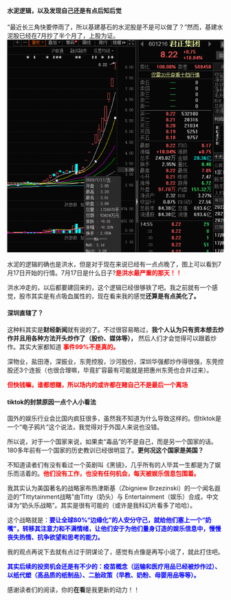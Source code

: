 #### 水泥逻辑，以及发现自己还是有点后知后觉

“最近长三角快要停雨了，所以基建基石的水泥股是不是可以做了？”然而，基建水泥股已经在7月抄了半个月了，上股为证。
![君正集团](https://github.com/QiIL/invest/blob/master/stuff/junzhengjituan.png)

水泥的逻辑的确也是洪水，但是对于现在来说已经有一点点晚了，图上可以看到7月17日开始的行情。7月17日是什么日子?**<span style="color:red;">是洪水最严重的那天！！</span>**

洪水冲走的，以后都要建回来的，这个逻辑已经很够铁了吧。我之前就有一个感觉，股市其实是有点吸血属性的，现在看来我的感觉**还算是有点美化了。**

#### 深圳直辖了？

这种料其实是**财经新闻**就有说的了。不过很容易略过，**我个人认为只有资本想去炒作并且用各种方法开头炒作了（股价、媒体等），** 然后人们才会觉得可以跟着炒作。其实大家都知道 **<span style="color:red;">事件99%不是真的。</span>**

深物业，盐田港，深振业，东莞控股，沙河股份，深圳华强都炒作得很强，东莞控股还3个连扳（也很合理嘛，毕竟扩容最有可能就是把惠州东莞也合并过来）。

**<span style="color:red;">但快钱嘛，谁都想赚，所以场内的或许都在赌自己不是最后一个离场</span>**

#### tiktok的封禁原因一点个人小看法

国外的娱乐行业会比国内疯狂很多，虽然我不知道为什么导致这样的。​但tiktok是一个“电子鸦片”这个说法，我觉得对于外国人来说也没错。

所以说，对于一个国家来说，如果卖“毒品”的不是自己，而是另一个国家的话。180多年前有一个国家的历史教训已经很明显了。**更何况这个国家是美国？**

不知道读者们有没有看过一个英剧叫《黑镜》，几乎所有的人毕其一生都是为了娱乐而活着的。**<span style="color:red;">他们没有工作，也没有任何机会，每天被娱乐信息包围着。</span>**

我其实认为美国著名的战略家布热津斯基（Zbigniew Brzezinski）的一个闻名遐迩的“Tittytainment战略”由Titty（奶头）与 Entertainment（娱乐）合成，中文译为“奶头乐战略”。其实是很有可能的（或许是我科幻片看多了哈哈）。

这个战略就是：**<span style="color:blue;">要让全球80%“边缘化”的人安分守己，就给他们塞上一个“奶嘴”，转移其注意力和不满情绪，让他们安于为他们量身订造的娱乐信息中，慢慢丧失热情、抗争欲望和思考的能力。</span>**

我的观点再说下去就有点过于阴谋论了，感觉有点像是再写小说了，就此打住吧。

**<span style="color:blue;">其实后续的投资机会还是有不少的：疫苗概念（运输和医疗用品已经被炒作过）、以纸代塑（高品质的纸制品）、二胎政策（早教、奶粉、母婴用品等等）。</span>**

感谢读者们的阅读，你的**在看**是我更新的动力！！